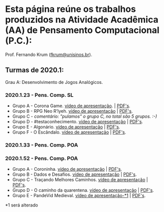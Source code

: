 # Esta página reúne os trabalhos produzidos na Atividade Acadêmica (AA) de Pensamento Computacional (P.C.):
Prof. Fernando Krum (fkrum@unisinos.br).


## Turmas de 2020.1:
Grau A: Desenvolvimento de Jogos Analógicos.

### 2020.1.23 - Pens. Comp. SL
* Grupo A - Corona Game. [vídeo de apresentação](https://youtu.be/wLLTBRqdm8Q). | [PDF's](https://github.com/ferkrum/pensComp/tree/master/2020.1.23/Grau%20A/Grupo%20A).
* Grupo B - RPG Neo R’lyeh. [vídeo de apresentação](https://youtu.be/CT1TaBh47y4) | [PDF's](https://github.com/ferkrum/pensComp/tree/master/2020.1.23/Grau%20A/Grupo%20B).
* Grupo C - _comentário: "pulamos" o grupo C, no total são 5 grupos. :-)_
* Grupo D - #testaconhecimento. [vídeo de apresentação](https://youtu.be/22J26KAQVK4) | [PDF's](https://github.com/ferkrum/pensComp/tree/master/2020.1.23/Grau%20A/Grupo%20D).
* Grupo E - Algonário. [vídeo de apresentação](https://www.youtube.com/watch?v=e4DKGwkhPAg&feature=youtu.be) | [PDF's](https://github.com/ferkrum/pensComp/tree/master/2020.1.23/Grau%20A/Grupo%20E).
* Grupo F - O Escândalo. [vídeo de apresentação](https://youtu.be/W_hrYjmY8bM) | [PDF's](https://github.com/ferkrum/pensComp/tree/master/2020.1.23/Grau%20A/Grupo%20F).


### 2020.1.33 - Pens. Comp. POA
<!-- * Grupo A - Nome do jogo. [vídeo de apresentação](). | [PDF's](https://github.com/ferkrum/pensComp/tree/master/2020.1.33/Grau%20A/Grupo%20A).
* Grupo B - Nome do jogo. [vídeo de apresentação](). | [PDF's](https://github.com/ferkrum/pensComp/tree/master/2020.1.33/Grau%20A/Grupo%20B).
* Grupo C - Nome do jogo. [vídeo de apresentação](). | [PDF's](https://github.com/ferkrum/pensComp/tree/master/2020.1.33/Grau%20A/Grupo%20C).
* Grupo D - Nome do jogo. [vídeo de apresentação](). | [PDF's](https://github.com/ferkrum/pensComp/tree/master/2020.1.33/Grau%20A/Grupo%20D).
* Grupo E - Nome do jogo. [vídeo de apresentação](https://youtu.be/g9z6GDz3l7I). | [PDF's](https://github.com/ferkrum/pensComp/tree/master/2020.1.33/Grau%20A/Grupo%20E).
* Grupo F - Nome do jogo. [vídeo de apresentação](). | [PDF's](https://github.com/ferkrum/pensComp/tree/master/2020.1.33/Grau%20A/Grupo%20F).
* Grupo G - Nome do jogo. [vídeo de apresentação](). | [PDF's](https://github.com/ferkrum/pensComp/tree/master/2020.1.33/Grau%20A/Grupo%20G).
* Grupo H - Nome do jogo. [vídeo de apresentação](). | [PDF's](https://github.com/ferkrum/pensComp/tree/master/2020.1.33/Grau%20A/Grupo%20H).
* Grupo I - Nome do jogo. [vídeo de apresentação](). | [PDF's](https://github.com/ferkrum/pensComp/tree/master/2020.1.33/Grau%20A/Grupo%20I).
* Grupo J - Nome do jogo. [vídeo de apresentação](). | [PDF's](https://github.com/ferkrum/pensComp/tree/master/2020.1.33/Grau%20A/Grupo%20J).>
-->

### 2020.1.52 - Pens. Comp. POA
* Grupo A - Coroninha. [vídeo de apresentação](https://youtu.be/--hYkFFmVP4) | [PDF's](https://github.com/ferkrum/pensComp/tree/master/2020.1.52/grau%20A/grupo%20A). 
* Grupo B - Dados e Desafios. [vídeo de apresentação](https://youtu.be/tHRIFUkQWC4) | [PDF's](https://github.com/ferkrum/pensComp/tree/master/2020.1.52/grau%20A/grupo%20B).  
* Grupo C - Traçando Melhores Caminhos. [vídeo de apresentação](https://youtu.be/p7z_RmIIOxs) | [PDF's](https://github.com/ferkrum/pensComp/tree/master/2020.1.52/grau%20A/grupo%20C).  
* Grupo D - O caminho da quarentena. [vídeo de apresentação](https://youtu.be/DVMGkXpK5aI) | [PDF's](https://github.com/ferkrum/pensComp/tree/master/2020.1.52/grau%20A/grupo%20D).  
* Grupo E - PandeVid Medieval. [vídeo de apresentação-*1](https://youtu.be/dzjTIBk_UWg) | [PDF's](https://github.com/ferkrum/pensComp/tree/master/2020.1.52/grau%20A/grupo%20E).  

*1 será alterado
